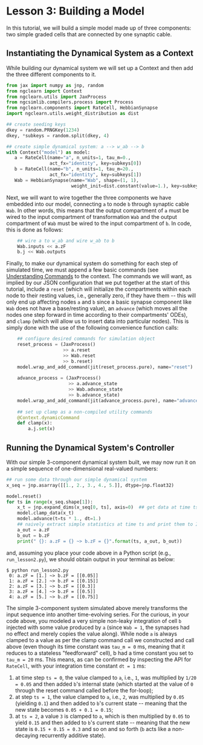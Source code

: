 # Lesson 3: Building a Model

In this tutorial, we will build a simple model made up of three components:
two simple graded cells that are connected by one synaptic cable.

## Instantiating the Dynamical System as a Context

While building our dynamical system we will set up a Context and then add the three different components to it.

```python
from jax import numpy as jnp, random
from ngclearn import Context
from ngclearn.utils import JaxProcess
from ngcsimlib.compilers.process import Process
from ngclearn.components import RateCell, HebbianSynapse
import ngclearn.utils.weight_distribution as dist

## create seeding keys
dkey = random.PRNGKey(1234)
dkey, *subkeys = random.split(dkey, 4)

## create simple dynamical system: a --> w_ab --> b
with Context("model") as model:
   a = RateCell(name="a", n_units=1, tau_m=0.,
                act_fx="identity", key=subkeys[0])
   b = RateCell(name="b", n_units=1, tau_m=20.,
                act_fx="identity", key=subkeys[1])
   Wab = HebbianSynapse(name="Wab", shape=(1, 1),
                        weight_init=dist.constant(value=1.), key=subkeys[2])
```

Next, we will want to wire together the three components we have embedded into
our model, connecting `a` to node `b` through synaptic cable `Wab`. In
other words, this means that the output compartment of `a` must be wired to the
input compartment of transformation `Wab` and the output compartment of `Wab`
must be wired to the input compartment of `b`. In code, this is done as follows:

```python                        
    ## wire a to w_ab and wire w_ab to b
    Wab.inputs << a.zF
    b.j << Wab.outputs
```

Finally, to make our dynamical system do something for each step of simulated
time, we must append a few basic commands
(see [Understanding Commands](../foundations/commands.md) to the context.
The commands we will want, as implied by our JSON configuration that we put
together at the start of this tutorial, include a `reset` (which will
initialize the compartments within each node to their resting values,
i.e., generally zero, if they have them -- this will only end up affecting
nodes `a` and `b` since a basic synapse component like `Wab` does not have a
base/resting value), an `advance` (which moves all the nodes one step
forward in time according to their compartments' ODEs), and `clamp` (which will
allow us to insert data into particular nodes).
This is simply done with the use of the following convenience function calls:

<!--
```python
    ## configure desired commands for simulation object
    Reset(command_name="reset",
          components=[a, Wab, b],
          reset_name="do_reset")
    AdvanceState(command_name="advance",
                 components=[a, Wab, b])
    Clamp(command_name="clamp_data",
          components=[a],
          compartment="j",
          clamp_name="x")
```
-->


```python
    ## configure desired commands for simulation object
    reset_process = (JaxProcess()
                     >> a.reset
                     >> Wab.reset
                     >> b.reset)
    model.wrap_and_add_command(jit(reset_process.pure), name="reset")
    
    advance_process = (JaxProcess()
                       >> a.advance_state
                       >> Wab.advance_state
                       >> b.advance_state)
    model.wrap_and_add_command(jit(advance_process.pure), name="advance")
    
    ## set up clamp as a non-compiled utility commands
    @Context.dynamicCommand
    def clamp(x):
        a.j.set(x)
```

## Running the Dynamical System's Controller

With our simple 3-component dynamical system built, we may now run it on a
simple sequence of one-dimensional real-valued numbers:

```python
## run some data through our simple dynamical system
x_seq = jnp.asarray([[1., 2., 3., 4., 5.]], dtype=jnp.float32)

model.reset()
for ts in range(x_seq.shape[1]):
    x_t = jnp.expand_dims(x_seq[0, ts], axis=0)  ## get data at time ts
    model.clamp_data(x_t)
    model.advance(t=ts * 1., dt=1.)
    ## naively extract simple statistics at time ts and print them to I/O
    a_out = a.zF
    b_out = b.zF
    print(" {}: a.zF = {} ~> b.zF = {}".format(ts, a_out, b_out))
```

and, assuming you place your code above in a Python script
(e.g., `run_lesson2.py`), we should obtain output in your terminal as below:

```console
$ python run_lesson2.py
 0: a.zF = [1.] ~> b.zF = [[0.05]]
 1: a.zF = [2.] ~> b.zF = [[0.15]]
 2: a.zF = [3.] ~> b.zF = [[0.3]]
 3: a.zF = [4.] ~> b.zF = [[0.5]]
 4: a.zF = [5.] ~> b.zF = [[0.75]]
```

The simple 3-component system simulated above merely transforms the input
sequence into another time-evolving series. For the curious, in your code above,
you modeled a very simple non-leaky integration of cell `b` injected with some
value produced by `a` (since `Wab = 1`, the synapses had no effect and merely
copies the value along). While node `a` is always clamped to a value as per the
clamp command call we constructed and call above (even though its time constant
was `tau_m = 0` ms, meaning that it reduces to a stateless "feedforward" cell),
b had a time constant you set to `tau_m = 20` ms. This means, as can be confirmed
by inspecting the API for `RateCell`, with your integration time constant
`dt = 1` ms:

1. at time step `ts = 0`, the value clamped to `a`, i.e., `1`, was multiplied by
   `1/20 = 0.05` and then added `b`'s internal state (which started at the value
   of `0` through the reset command called before the for-loop);
2. at step `ts = 1`, the value clamped to `a`, i.e., `2`, was multiplied by
   `0.05` (yielding `0.1`) and then added to `b`'s current state -- meaning that
   the new state becomes `0.05 + 0.1 = 0.15`;
3. at `ts = 2`, a value `3` is clamped to `a`, which is then multiplied by `0.05`
   to yield `0.15` and then added to `b`'s current state -- meaning that the new
   state is `0.15 + 0.15 = 0.3`
   and so on and so forth (`b` acts like a non-decaying recurrently additive state).

